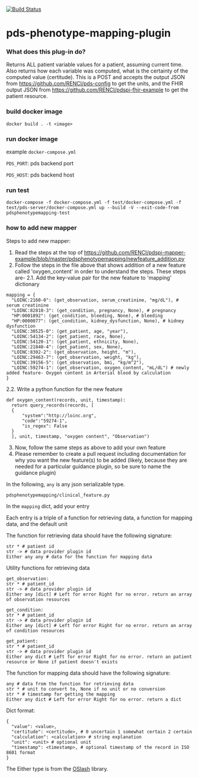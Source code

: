 [![Build Status](https://travis-ci.com/RENCI/pdspi-mapper-example.svg?branch=master)](https://travis-ci.com/RENCI/pdspi-mapper-example)

# pds-phenotype-mapping-plugin

### What does this plug-in do?

Returns ALL patient variable values for a patient, assuming current time. Also returns how each variable was computed, what is the certainty of the computed value (certitude).
This is a POST and accepts the output JSON from https://github.com/RENCI/pds-config to get the units, and the FHIR output JSON from https://github.com/RENCI/pdspi-fhir-example to get the patient resource.

### build docker image

```
docker build . -t <image>
```

### run docker image

example `docker-compose.yml`

`PDS_PORT`: pds backend port

`PDS_HOST`: pds backend host


### run test

```
docker-compose -f docker-compose.yml -f test/docker-compose.yml -f test/pds-server/docker-compose.yml up --build -V --exit-code-from pdsphenotypemapping-test
```

### how to add new mapper

Steps to add new mapper:
1. Read the steps at the top of https://github.com/RENCI/pdspi-mapper-example/blob/master/pdsphenotypemapping/newfeature_addition.py
2. Follow the steps in the file above that shows addition of a new feature called 'oxygen_content' in order to understand the steps. These steps are-
	2.1. Add the key-value pair for the new feature to 'mapping' dictionary
  ```
  mapping = {
    "LOINC:2160-0": (get_observation, serum_creatinine, "mg/dL"), # serum creatinine
    "LOINC:82810-3": (get_condition, pregnancy, None), # pregnancy
    "HP:0001892": (get_condition, bleeding, None), # bleeding
    "HP:0000077": (get_condition, kidney_dysfunction, None), # kidney dysfunction
    "LOINC:30525-0": (get_patient, age, "year"),
    "LOINC:54134-2": (get_patient, race, None),
    "LOINC:54120-1": (get_patient, ethnicity, None),
    "LOINC:21840-4": (get_patient, sex, None),
    "LOINC:8302-2": (get_observation, height, "m"),
    "LOINC:29463-7": (get_observation, weight, "kg"),
    "LOINC:39156-5": (get_observation, bmi, "kg/m^2"),
    "LOINC:59274-1": (get_observation, oxygen_content, "mL/dL") # newly added feature- Oxygen content in Arterial blood by calculation
  }
  ```
   2.2. Write a python function for the new feature
  ```
  def oxygen_content(records, unit, timestamp): 
    return query_records(records, [
	{
	    "system":"http://loinc.org",
	    "code":"59274-1",
	    "is_regex": False
	}
    ], unit, timestamp, "oxygen content", "Observation")
  ```
3. Now, follow the same steps as above to add your own feature
4. Please remember to create a pull request including documentation for why you want the new feature(s) to be added (likely, because they are needed for a particular guidance plugin, so be sure to name the guidance plugin)

In the following, `any` is any json serializable type.

`pdsphenotypemapping/clinical_feature.py`

In the `mapping` dict, add your entry

Each entry is a triple of a function for retrieving data, a function for mapping data, and the default unit


The function for retrieving data should have the following signature:

```
str * # patient id
str -> # data provider plugin id 
Either any any # data for the function for mapping data
```

Utility functions for retrieving data

```
get_observation:
str * # patient_id
str -> # data provider plugin id
Either any [dict] # Left for error Right for no error. return an array of observation resources
```

```
get_condition:
str * # patient_id
str -> # data provider plugin id
Either any [dict] # Left for error Right for no error. return an array of condition resources
```

```
get_patient:
str * # patient_id
str -> # data provider plugin id
Either any dict # Left for error Right for no error. return an patient resource or None if patient doesn't exists
```

The function for mapping data should have the following signature:

```
any # data from the function for retrieving data
str * # unit to convert to, None if no unit or no conversion
str * # timestamp for getting the mapping
Either any dict # Left for error Right for no error. return a dict
```

Dict format:

```
{
  "value": <value>,
  "certitude": <certitude>, # 0 uncertain 1 somewhat certain 2 certain
  "calculation": <calculation> # string explanation
  "unit": <unit> # optional unit
  "timestamp": <timestamp>, # optional timestamp of the record in ISO 8601 format
}
```

The Either type is from the [OSlash](https://github.com/dbrattli/OSlash) library.

